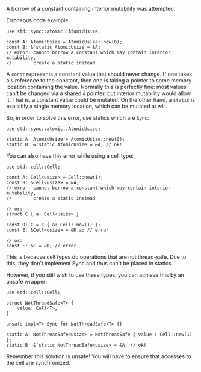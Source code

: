 A borrow of a constant containing interior mutability was attempted.

Erroneous code example:

```compile_fail,E0492
use std::sync::atomic::AtomicUsize;

const A: AtomicUsize = AtomicUsize::new(0);
const B: &'static AtomicUsize = &A;
// error: cannot borrow a constant which may contain interior mutability,
//        create a static instead
```

A `const` represents a constant value that should never change. If one takes
a `&` reference to the constant, then one is taking a pointer to some memory
location containing the value. Normally this is perfectly fine: most values
can't be changed via a shared `&` pointer, but interior mutability would allow
it. That is, a constant value could be mutated. On the other hand, a `static` is
explicitly a single memory location, which can be mutated at will.

So, in order to solve this error, use statics which are `Sync`:

```
use std::sync::atomic::AtomicUsize;

static A: AtomicUsize = AtomicUsize::new(0);
static B: &'static AtomicUsize = &A; // ok!
```

You can also have this error while using a cell type:

```compile_fail,E0492
use std::cell::Cell;

const A: Cell<usize> = Cell::new(1);
const B: &Cell<usize> = &A;
// error: cannot borrow a constant which may contain interior mutability,
//        create a static instead

// or:
struct C { a: Cell<usize> }

const D: C = C { a: Cell::new(1) };
const E: &Cell<usize> = &D.a; // error

// or:
const F: &C = &D; // error
```

This is because cell types do operations that are not thread-safe. Due to this,
they don't implement Sync and thus can't be placed in statics.

However, if you still wish to use these types, you can achieve this by an unsafe
wrapper:

```
use std::cell::Cell;

struct NotThreadSafe<T> {
    value: Cell<T>,
}

unsafe impl<T> Sync for NotThreadSafe<T> {}

static A: NotThreadSafe<usize> = NotThreadSafe { value : Cell::new(1) };
static B: &'static NotThreadSafe<usize> = &A; // ok!
```

Remember this solution is unsafe! You will have to ensure that accesses to the
cell are synchronized.
